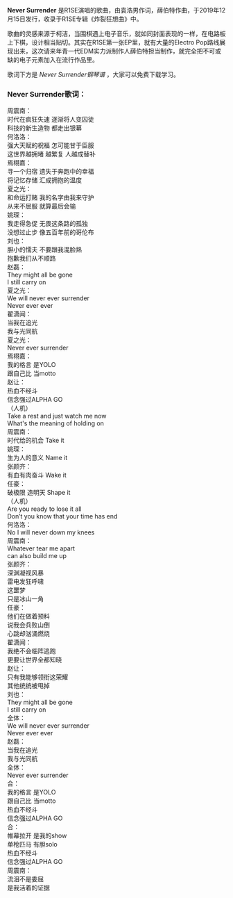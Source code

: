 

**Never Surrender** 是R1SE演唱的歌曲，由袁浩男作词，薛伯特作曲，于2019年12月15日发行，收录于R1SE专辑《炸裂狂想曲》中。

歌曲的灵感来源于柯洁，当围棋遇上电子音乐，就如同封面表现的一样，在电路板上下棋，设计相当贴切。其实在R1SE第一张EP里，就有大量的Electro
Pop路线展现出来，这次请来年青一代EDM实力派制作人薛伯特担当制作，就完全把不可或缺的电子元素加入在流行作品里。

歌词下方是 _Never Surrender钢琴谱_ ，大家可以免费下载学习。

### Never Surrender歌词：

周震南：  
时代在疯狂失速 逐渐将人变囚徒  
科技的新生造物 都走出银幕  
何洛洛：  
强大天赋的祝福 怎可能甘于臣服  
这世界越拥堵 越繁复 人越成替补  
焉栩嘉：  
寻一个归宿 遗失于奔跑中的幸福  
将记忆存储 汇成拥抱的温度  
夏之光：  
和命运打赌 我的名字由我来守护  
从来不屈服 就算最后会输  
姚琛：  
我走得急促 无畏这条路的孤独  
没想过止步 像五百年前的哥伦布  
刘也：  
胆小的懦夫 不要跟我混脸熟  
抱歉我们从不顺路  
赵磊：  
They might all be gone  
I still carry on  
夏之光：  
We will never ever surrender  
Never ever ever  
翟潇闻：  
当我在追光  
我与光同航  
夏之光：  
Never ever surrender  
焉栩嘉：  
我的格言 是YOLO  
跟自己比 当motto  
赵让：  
热血不经斗  
信念强过ALPHA GO  
（人机）  
Take a rest and just watch me now  
What's the meaning of holding on  
周震南：  
时代给的机会 Take it  
姚琛：  
生为人的意义 Name it  
张颜齐：  
有血有肉奋斗 Wake it  
任豪：  
破极限 造明天 Shape it  
（人机）  
Are you ready to lose it all  
Don’t you know that your time has end  
何洛洛：  
No I will never down my knees  
周震南：  
Whatever tear me apart  
can also build me up  
张颜齐：  
深渊凝视风暴  
雷电发狂呼啸  
这噩梦  
只是冰山一角  
任豪：  
他们在做着预料  
说我会兵败山倒  
心跳却汹涌燃烧  
翟潇闻：  
我绝不会临阵逃跑  
更要让世界全都知晓  
赵让：  
只有我能够领衔这荣耀  
其他统统被甩掉  
刘也：  
They might all be gone  
I still carry on  
全体：  
We will never ever surrender  
Never ever ever  
赵磊：  
当我在追光  
我与光同航  
全体：  
Never ever surrender  
合：  
我的格言 是YOLO  
跟自己比 当motto  
热血不经斗  
信念强过ALPHA GO  
合：  
帷幕拉开 是我的show  
单枪匹马 有胆solo  
热血不经斗  
信念强过ALPHA GO  
周震南：  
流泪不是委屈  
是我活着的证据

